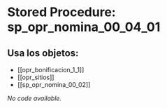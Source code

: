 # Stored Procedure: sp_opr_nomina_00_04_01

## Usa los objetos:
- [[opr_bonificacion_1_1]]
- [[opr_sitios]]
- [[sp_opr_nomina_00_02]]

*No code available.*
